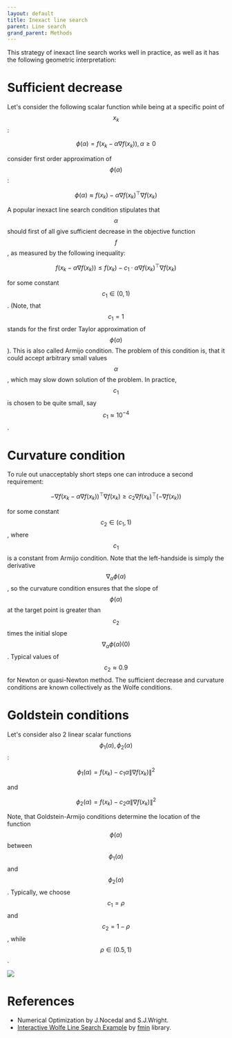 ```yaml
---
layout: default
title: Inexact line search
parent: Line search
grand_parent: Methods
---
```


This strategy of inexact line search works well in practice, as well as it has the following geometric interpretation:

# Sufficient decrease

Let's consider the following scalar function while being at a specific point of $$x_k$$: 

$$
\phi(\alpha) = f(x_k - \alpha\nabla f(x_k)), \alpha \geq 0
$$

consider first order approximation of  $$\phi(\alpha)$$:

$$
\phi(\alpha) \approx f(x_k) - \alpha\nabla f(x_k)^\top \nabla f(x_k)
$$

A popular inexact line search condition stipulates that $$\alpha$$ should first of all give sufficient decrease in the objective function $$f$$, as measured by the following inequality:

$$
f(x_k - \alpha \nabla f (x_k)) \leq f(x_k) - c_1 \cdot \alpha\nabla f(x_k)^\top \nabla f(x_k)
$$

for some constant $$c_1 \in (0,1)$$. (Note, that $$c_1 = 1$$ stands for the first order Taylor approximation of $$\phi(\alpha)$$). This is also called Armijo condition. The problem of this condition is, that it could accept arbitrary small values $$\alpha$$, which may slow down solution of the problem. In practice, $$c_1$$ is chosen to be quite small, say $$c_1 \approx 10^{−4}$$.

# Curvature condition

To rule out unacceptably short steps one can introduce a second requirement:

$$
-\nabla f (x_k - \alpha \nabla f(x_k))^\top \nabla f(x_k) \geq c_2 \nabla f(x_k)^\top(- \nabla f(x_k))
$$

for some constant $$c_2 \in (c_1,1)$$, where $$c_1$$ is a constant from Armijo condition. Note that the left-handside is simply the derivative $$\nabla_\alpha \phi(\alpha)$$, so the curvature condition ensures that the slope of $$\phi(\alpha)$$ at the target point is greater than $$c_2$$ times the initial slope $$\nabla_\alpha \phi(\alpha)(0)$$. Typical values of $$c_2 \approx 0.9$$ for Newton or quasi-Newton method. The sufficient decrease and curvature conditions are known collectively as the Wolfe conditions.

# Goldstein conditions

Let's consider also 2 linear scalar functions $$\phi_1(\alpha), \phi_2(\alpha)$$:

$$
\phi_1(\alpha) = f(x_k) - c_1 \alpha \|\nabla f(x_k)\|^2
$$

and

$$
\phi_2(\alpha) = f(x_k) - c_2 \alpha \|\nabla f(x_k)\|^2
$$

Note, that Goldstein-Armijo conditions determine the location of the function $$\phi(\alpha)$$ between $$\phi_1(\alpha)$$ and $$\phi_2(\alpha)$$. Typically, we choose $$c_1 = \rho$$ and $$c_2 = 1 - \rho$$, while $$ \rho \in (0.5, 1)$$.

![](../backtracking.svg)

# References

* Numerical Optimization by J.Nocedal and S.J.Wright.
* [Interactive Wolfe Line Search Example](../wolfe_fmin.html) by [fmin](https://github.com/benfred/fmin) library.

